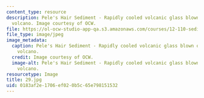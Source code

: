 ```yaml
---
content_type: resource
description: Pele's Hair Sediment - Rapidly cooled volcanic glass blown out of Hawain
  volcano. Image courtesy of OCW.
file: https://ol-ocw-studio-app-qa.s3.amazonaws.com/courses/12-110-sedimentary-geology-fall-2004/0183af2e1706ef020b5c65e798151532_29.jpg
file_type: image/jpeg
image_metadata:
  caption: Pele's Hair Sediment - Rapidly cooled volcanic glass blown out of Hawain
    volcano.
  credit: Image courtesy of OCW.
  image-alt: Pele's Hair Sediment - Rapidly cooled volcanic glass blown out of Hawain
    volcano.
resourcetype: Image
title: 29.jpg
uid: 0183af2e-1706-ef02-0b5c-65e798151532
---
```

